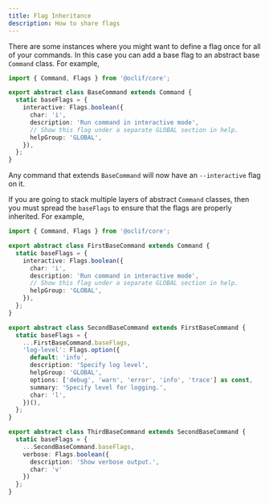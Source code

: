 ```yaml
---
title: Flag Inheritance
description: How to share flags
---
```


There are some instances where you might want to define a flag once for all of your commands. In this case you can add a base flag to an abstract base `Command` class. For example,


```typescript
import { Command, Flags } from '@oclif/core';

export abstract class BaseCommand extends Command {
  static baseFlags = {
    interactive: Flags.boolean({
      char: 'i',
      description: 'Run command in interactive mode',
      // Show this flag under a separate GLOBAL section in help.
      helpGroup: 'GLOBAL',
    }),
  };
}
```

Any command that extends `BaseCommand` will now have an `--interactive` flag on it.

If you are going to stack multiple layers of abstract `Command` classes, then you must spread the `baseFlags` to ensure that the flags are properly inherited. For example,

```typescript
import { Command, Flags } from '@oclif/core';

export abstract class FirstBaseCommand extends Command {
  static baseFlags = {
    interactive: Flags.boolean({
      char: 'i',
      description: 'Run command in interactive mode',
      // Show this flag under a separate GLOBAL section in help.
      helpGroup: 'GLOBAL',
    }),
  };
}

export abstract class SecondBaseCommand extends FirstBaseCommand {
  static baseFlags = {
    ...FirstBaseCommand.baseFlags,
    'log-level': Flags.option({
      default: 'info',
      description: 'Specify log level',
      helpGroup: 'GLOBAL',
      options: ['debug', 'warn', 'error', 'info', 'trace'] as const,
      summary: 'Specify level for logging.',
      char: 'l',
    })(),
  };
}

export abstract class ThirdBaseCommand extends SecondBaseCommand {
  static baseFlags = {
    ...SecondBaseCommand.baseFlags,
    verbose: Flags.boolean({
      description: 'Show verbose output.',
      char: 'v'
    })
  };
}
```
